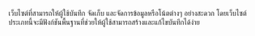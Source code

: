 เว็บไซต์ที่สามารถให้ผู้ใช้บันทึก จัดเก็บ และจัดการข้อมูลหรือโน้ตต่างๆ อย่างสะดวก โดยเว็บไซต์ประเภทนี้จะมีฟังก์ชันพื้นฐานที่ช่วยให้ผู้ใช้สามารถสร้างและแก้ไขบันทึกได้ง่าย
